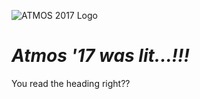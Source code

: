 <!-- TITLE: Atmos 2017 -->
<!-- SUBTITLE: About Atmos 2017 -->

![](/uploads/atmos/ATMOS17.jpg "ATMOS 2017 Logo")

# ***Atmos '17 was lit...!!!***
You read the heading right??